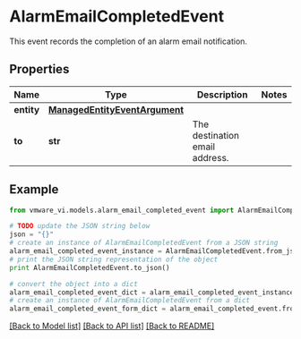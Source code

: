 # AlarmEmailCompletedEvent

This event records the completion of an alarm email notification. 

## Properties
Name | Type | Description | Notes
------------ | ------------- | ------------- | -------------
**entity** | [**ManagedEntityEventArgument**](ManagedEntityEventArgument.md) |  | 
**to** | **str** | The destination email address.  | 

## Example

```python
from vmware_vi.models.alarm_email_completed_event import AlarmEmailCompletedEvent

# TODO update the JSON string below
json = "{}"
# create an instance of AlarmEmailCompletedEvent from a JSON string
alarm_email_completed_event_instance = AlarmEmailCompletedEvent.from_json(json)
# print the JSON string representation of the object
print AlarmEmailCompletedEvent.to_json()

# convert the object into a dict
alarm_email_completed_event_dict = alarm_email_completed_event_instance.to_dict()
# create an instance of AlarmEmailCompletedEvent from a dict
alarm_email_completed_event_form_dict = alarm_email_completed_event.from_dict(alarm_email_completed_event_dict)
```
[[Back to Model list]](../README.md#documentation-for-models) [[Back to API list]](../README.md#documentation-for-api-endpoints) [[Back to README]](../README.md)


